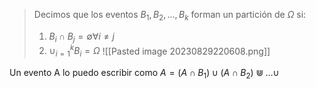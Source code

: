 > Decimos que los eventos $B_1,B_2, \dots,B_{k}$ forman un partición de $\Omega$ si:
> 1. $B_i \cap B_j=\emptyset \forall i \neq j$ 
> 2. $\cup^k_{i=1}B_{i}= \Omega$
> ![[Pasted image 20230829220608.png]]

Un evento A lo puedo escribir como $A= (A\cap B_{1})\cup(A \cap B_{2})\Cup\dots \cup$